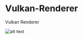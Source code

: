# Vulkan-Renderer
Vulkan Renderer

![alt text](https://media.giphy.com/media/roGA2XtddpvuddW4KC/giphy.gif)
